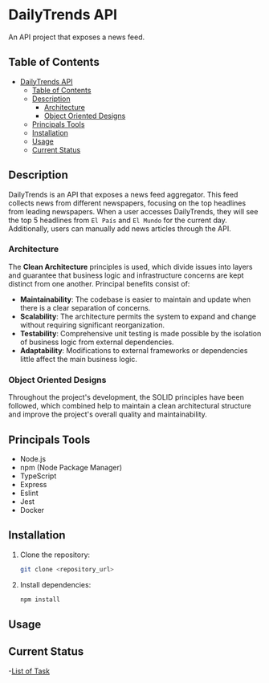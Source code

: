 # DailyTrends API

An API project that exposes a news feed.

## Table of Contents

- [DailyTrends API](#dailytrends-api)
  - [Table of Contents](#table-of-contents)
  - [Description](#description)
    - [Architecture](#architecture)
    - [Object Oriented Designs](#object-oriented-designs)
  - [Principals Tools](#principals-tools)
  - [Installation](#installation)
  - [Usage](#usage)
  - [Current Status](#current-status)

## Description

DailyTrends is an API that exposes a news feed aggregator. This feed collects news from different newspapers, focusing on the top headlines from leading newspapers. When a user accesses DailyTrends, they will see the top 5 headlines from `El País` and `El Mundo` for the current day. Additionally, users can manually add news articles through the API.

### Architecture

The **Clean Architecture** principles is used, which divide issues into layers and guarantee that business logic and infrastructure concerns are kept distinct from one another. Principal benefits consist of:

- **Maintainability**: The codebase is easier to maintain and update when there is a clear separation of concerns.
- **Scalability**: The architecture permits the system to expand and change without requiring significant reorganization.
- **Testability**: Comprehensive unit testing is made possible by the isolation of business logic from external dependencies.
- **Adaptability**: Modifications to external frameworks or dependencies little affect the main business logic.

### Object Oriented Designs

Throughout the project's development, the SOLID principles have been followed, which combined help to maintain a clean architectural structure and improve the project's overall quality and maintainability.

## Principals Tools

- Node.js
- npm (Node Package Manager)
- TypeScript
- Express
- Eslint
- Jest
- Docker

## Installation

1. Clone the repository:
   ```bash
   git clone <repository_url>
   ```

2. Install dependencies:
   ```bash
   npm install
   ```

## Usage

## Current Status

-[List of Task](./TODO.md)
